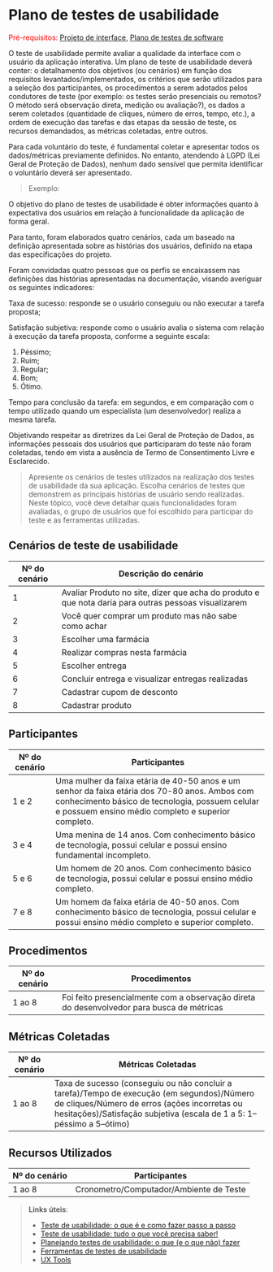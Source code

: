 # Plano de testes de usabilidade

<span style="color:red">Pré-requisitos: <a href="05-Projeto-interface.md"> Projeto de interface</a></span>, <a href="08-Plano-testes-software.md"> Plano de testes de software</a>

O teste de usabilidade permite avaliar a qualidade da interface com o usuário da aplicação interativa. Um plano de teste de usabilidade deverá conter: o detalhamento dos objetivos (ou cenários) em função dos requisitos levantados/implementados, os critérios que serão utilizados para a seleção dos participantes, os procedimentos a serem adotados pelos condutores de teste (por exemplo: os testes serão presenciais ou remotos? O método será observação direta, medição ou avaliação?), os dados a serem coletados (quantidade de cliques, número de erros, tempo, etc.), a ordem de execução das tarefas e das etapas da sessão de teste, os recursos demandados, as métricas coletadas, entre outros.

Para cada voluntário do teste, é fundamental coletar e apresentar todos os dados/métricas previamente definidos. No entanto, atendendo à LGPD (Lei Geral de Proteção de Dados), nenhum dado sensível que permita identificar o voluntário deverá ser apresentado.

> Exemplo:

O objetivo do plano de testes de usabilidade é obter informações quanto à expectativa dos usuários em relação à funcionalidade da aplicação de forma geral.

Para tanto, foram elaborados quatro cenários, cada um baseado na definição apresentada sobre as histórias dos usuários, definido na etapa das especificações do projeto.

Foram convidadas quatro pessoas que os perfis se encaixassem nas definições das histórias apresentadas na documentação, visando averiguar os seguintes indicadores:

Taxa de sucesso: responde se o usuário conseguiu ou não executar a tarefa proposta;

Satisfação subjetiva: responde como o usuário avalia o sistema com relação à execução da tarefa proposta, conforme a seguinte escala:

1. Péssimo; 
2. Ruim; 
3. Regular; 
4. Bom; 
5. Ótimo.

Tempo para conclusão da tarefa: em segundos, e em comparação com o tempo utilizado quando um especialista (um desenvolvedor) realiza a mesma tarefa.

Objetivando respeitar as diretrizes da Lei Geral de Proteção de Dados, as informações pessoais dos usuários que participaram do teste não foram coletadas, tendo em vista a ausência de Termo de Consentimento Livre e Esclarecido.

> Apresente os cenários de testes utilizados na realização dos testes de usabilidade da sua aplicação. Escolha cenários de testes que demonstrem as principais histórias de usuário sendo realizadas. Neste tópico, você deve detalhar quais funcionalidades foram avaliadas, o grupo de usuários que foi escolhido para participar do teste e as ferramentas utilizadas.

## Cenários de teste de usabilidade

| Nº do cenário | Descrição do cenário |
|---------------|----------------------|
| 1             | Avaliar Produto no site, dizer que acha do produto e que nota daria para outras pessoas visualizarem |
| 2             | Você quer comprar um produto mas não sabe como achar |
| 3             | Escolher uma farmácia |
| 4             | Realizar compras nesta farmácia |
| 5             | Escolher entrega |
| 6             | Concluir entrega e visualizar entregas realizadas |
| 7             | Cadastrar cupom de desconto |
| 8             | Cadastrar produto |



## Participantes
| Nº do cenário | Participantes |
|---------------|----------------------|
| 1 e 2           | Uma mulher da faixa etária de 40-50 anos e um senhor da faixa etária dos 70-80 anos. Ambos com conhecimento básico de tecnologia, possuem celular e possuem ensino médio completo e superior completo. |
| 3 e 4 | Uma menina de 14 anos. Com conhecimento básico de tecnologia, possui celular e possui ensino fundamental incompleto. |
| 5 e 6 | Um homem de 20 anos. Com conhecimento básico de tecnologia, possui celular e possui ensino médio completo. |
| 7 e 8 | Um homem da faixa etária de 40-50 anos. Com conhecimento básico de tecnologia, possui celular e possui ensino médio completo e superior completo. |


## Procedimentos
| Nº do cenário | Procedimentos |
|---------------|----------------------|
| 1 ao 8           | Foi feito presencialmente com a observação direta do desenvolvedor para busca de métricas |


## Métricas Coletadas
| Nº do cenário | Métricas Coletadas |
|---------------|----------------------|
| 1 ao 8        | Taxa de sucesso (conseguiu ou não concluir a tarefa)/Tempo de execução (em segundos)/Número de cliques/Número de erros (ações incorretas ou hesitações)/Satisfação subjetiva (escala de 1 a 5: 1–péssimo a 5–ótimo) |



## Recursos Utilizados
| Nº do cenário | Participantes |
|---------------|----------------------|
| 1 ao 8        | Cronometro/Computador/Ambiente de Teste|




> **Links úteis**:
> - [Teste de usabilidade: o que é e como fazer passo a passo](https://neilpatel.com/br/blog/teste-de-usabilidade/)
> - [Teste de usabilidade: tudo o que você precisa saber!](https://medium.com/aela/teste-de-usabilidade-o-que-voc%C3%AA-precisa-saber-39a36343d9a6/)
> - [Planejando testes de usabilidade: o que (e o que não) fazer](https://imasters.com.br/design-ux/planejando-testes-de-usabilidade-o-que-e-o-que-nao-fazer/)
> - [Ferramentas de testes de usabilidade](https://www.usability.gov/how-to-and-tools/resources/templates.html)
> - [UX Tools](https://uxdesign.cc/ux-user-research-and-user-testing-tools-2d339d379dc7)
